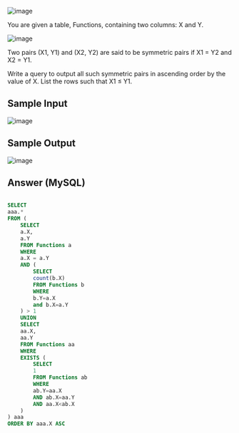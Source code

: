 ![image](https://user-images.githubusercontent.com/23621801/158420139-6eed9900-4b57-4be0-90c6-910444d09cbd.png)

You are given a table, Functions, containing two columns: X and Y.

![image](https://user-images.githubusercontent.com/23621801/158420221-ac57298e-c8b5-4eda-96a7-a8bdc7b4414e.png)

Two pairs (X1, Y1) and (X2, Y2) are said to be symmetric pairs if X1 = Y2 and X2 = Y1.

Write a query to output all such symmetric pairs in ascending order by the value of X. List the rows such that X1 ≤ Y1.

## Sample Input

![image](https://user-images.githubusercontent.com/23621801/158420340-1888115f-d9e4-45b3-94c8-82a19cbe8302.png)

## Sample Output

![image](https://user-images.githubusercontent.com/23621801/158420397-3cea55f7-415d-4bfe-9c72-68ca51dc3b90.png)

## Answer (MySQL)

```sql

SELECT 
aaa.*
FROM (
    SELECT 
    a.X, 
    a.Y
    FROM Functions a 
    WHERE 
    a.X = a.Y
    AND (
        SELECT 
        count(b.X)
        FROM Functions b 
        WHERE 
        b.Y=a.X
        and b.X=a.Y 
    ) > 1 
    UNION 
    SELECT 
    aa.X, 
    aa.Y
    FROM Functions aa 
    WHERE 
    EXISTS (
        SELECT 
        1
        FROM Functions ab 
        WHERE 
        ab.Y=aa.X 
        AND ab.X=aa.Y 
        AND aa.X<ab.X
    )
) aaa 
ORDER BY aaa.X ASC 

```
